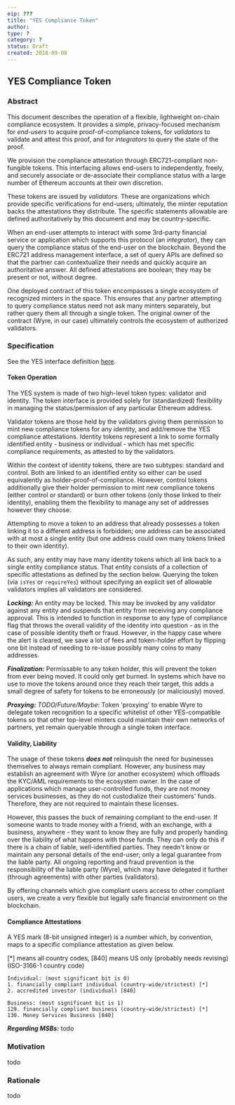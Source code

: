 ```yaml
---
eip: ???
title: "YES Compliance Token"
author:
type: ?
category: ? 
status: Draft
created: 2018-09-08
---
```


## YES Compliance Token

### Abstract

This document describes the operation of a flexible, lightweight on-chain compliance ecosystem. It provides a simple,
privacy-focused mechanism for _end-users_ to acquire proof-of-compliance tokens, for _validators_ to validate and attest
this proof, and for _integrators_ to query the state of the proof.

We provision the compliance attestation through ERC721-compliant non-fungible tokens. This interfacing allows end-users
to independently, freely, and securely associate or de-associate their compliance status with a large number of Ethereum 
accounts at their own discretion.

These tokens are issued by _validators_. These are organizations which provide specific
verifications for end-users; ultimately, the minter reputation backs the attestations they distribute. The specific 
statements allowable are defined authoritatively by this document and may be country-specific.

When an end-user attempts to interact with some 3rd-party financial service or application which supports this protocol 
(an _integrator_), they can query the compliance status of the end-user on the blockchain. Beyond the ERC721 address 
management interface, a set of query APIs are defined so that the partner can contextualize their needs and 
quickly acquire an authoritative answer. All defined attestations are boolean; they may be present or not, without 
degree.

One deployed contract of this token encompasses a single ecosystem of recognized minters in the space. This
ensures that any partner attempting to query compliance status need not ask many minters separately, but rather
query them all through a single token. The original owner of the contract (Wyre, in our case) ultimately controls
the ecosystem of authorized validators.

### Specification

See the YES interface definition [here](contracts/yes/YesComplianceTokenV1.sol).

#### Token Operation

The YES system is made of two high-level token types: validator and identity. The token
interface is provided solely for (standardized) flexibility in managing the status/permission of any particular Ethereum 
address.

Validator tokens are those held by the
validators giving them permission to mint new compliance tokens for any identity, and add/remove the YES compliance 
attestations. Identity tokens represent a link to some formally identified entity - business or individual - which has met 
specific compliance requirements, as attested to by the validators. 

Within the context of identity tokens, there are two subtypes: standard and control. Both are linked to an identified
entity so either can be used equivalently as holder-proof-of-compliance. However, control tokens additionally give their 
holder permission to mint new compliance tokens (either control or standard) or burn other tokens (only those linked
to their identity), enabling them the flexibility to manage any set of addresses however they choose.

Attempting to move a token to an address that already possesses a token linking it to a different address is forbidden;
one address can be associated with at most a single entity (but one address could own many tokens linked to their own 
identity).

As such, any entity may have many identity tokens which all link back to a single entity compliance status. That entity
consists of a collection of specific attestations as defined by the section below. Querying the token (via `isYes` or `requireYes`)
without specifying an explicit set of allowable validators implies all validators are considered. 

***Locking:*** An entity may be locked. This may be invoked by any validator against any entity and suspends that entity from 
receiving any compliance approval. This is intended to function in response to any type of compliance flag that throws
the overall validity of the identity into question - as in the case of possible identity theft or fraud. However, in 
the happy case where the alert is cleared, we save a lot of fees and token-holder effort by flipping one bit instead
of needing to re-issue possibly many coins to many addresses. 

***Finalization:*** Permissable to any token holder, this will prevent the token from ever being moved. It could only
get burned. In systems which have no use to move the tokens around once they reach their target, this adds a small 
degree of safety for tokens to be erroneously (or maliciously) moved.

***Proxying:*** _TODO/Future/Maybe_: Token 'proxying' to enable Wyre to delegate token recognition to a specific whitelist 
of other YES-compatible tokens so that other top-level minters could maintain their own networks of partners, yet 
remain queryable through a single token interface.

#### Validity, Liability

The usage of these tokens ***does not*** relinquish the need for businesses themselves to always remain compliant. However,
any business may establish an agreement with Wyre (or another ecosystem) which offloads the KYC/AML requirements to the
ecosystem owner. In the case of applications which manage user-controlled funds, they are not money services businesses,
as they do not custodialize their customers' funds. Therefore, they are not required to maintain these licenses. 

However, this passes the buck of remaining compliant to the end-user. If someone wants to trade money with a friend, with an 
exchange, with a business, anywhere - they want to know they are fully and properly handing over the liability of 
what happens with those funds. They can only do this if there is a chain of liable, well-identified parties. They needn't
know or maintain any personal details of the end-user; only a legal guarantee from the liable party. All ongoing reporting
and fraud prevention
is the responsibility of the liable party (Wyre), which may have delegated it further (through agreements) with other
parties (validators). 

By offering channels which give compliant users access to other compliant users, we
create a very flexible but legally safe financial environment on the blockchain.

#### Compliance Attestations 

A YES mark (8-bit unsigned integer) is a number which, by convention, maps to a specific compliance attestation as given 
below. 

[*] means all country codes, [840] means US only (probably needs revising) (ISO-3166-1 country code)

    Individual: (most significant bit is 0)
    1. financially compliant individual (country-wide/strictest) [*]
    2. accredited investor (individual) [840]

    Business: (most significant bit is 1)
    129. financially compliant business (country-wide/strictest) [*] 
    130. Money Services Business [840]

***Regarding MSBs:*** todo

### Motivation

todo

### Rationale

todo


    